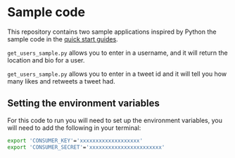 # Sample code
This repository contains two sample applications inspired by Python the sample code in the [quick start guides](https://developer.twitter.com/en/docs/labs/tweets-and-users/quick-starts).

`get_users_sample.py` allows you to enter in a username, and it will return the location and bio for a user.

`get_users_sample.py` allows you to enter in a tweet id and it will tell you how many likes and retweets a tweet had.

## Setting the environment variables
For this code to run you will need to set up the environment variables, you will need to add the following in your terminal:

```bash
export 'CONSUMER_KEY'='xxxxxxxxxxxxxxxxxxx'
export 'CONSUMER_SECRET'='xxxxxxxxxxxxxxxxxxxxxxx'
```
